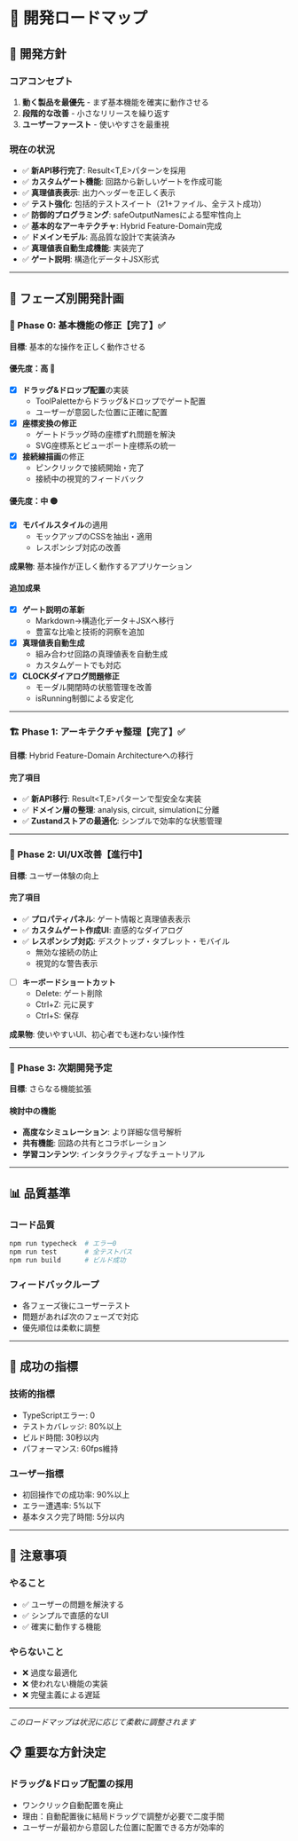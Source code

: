# 🚀 開発ロードマップ

## 🎯 開発方針

### コアコンセプト
1. **動く製品を最優先** - まず基本機能を確実に動作させる
2. **段階的な改善** - 小さなリリースを繰り返す
3. **ユーザーファースト** - 使いやすさを最重視

### 現在の状況
- ✅ **新API移行完了**: Result<T,E>パターンを採用
- ✅ **カスタムゲート機能**: 回路から新しいゲートを作成可能
- ✅ **真理値表表示**: 出力ヘッダーを正しく表示
- ✅ **テスト強化**: 包括的テストスイート（21+ファイル、全テスト成功）
- ✅ **防御的プログラミング**: safeOutputNamesによる堅牢性向上
- ✅ **基本的なアーキテクチャ**: Hybrid Feature-Domain完成
- ✅ **ドメインモデル**: 高品質な設計で実装済み
- ✅ **真理値表自動生成機能**: 実装完了
- ✅ **ゲート説明**: 構造化データ＋JSX形式

---

## 📅 フェーズ別開発計画

### 🔧 Phase 0: 基本機能の修正【完了】✅
**目標**: 基本的な操作を正しく動作させる

#### 優先度：高 🔴
- [x] **ドラッグ&ドロップ配置**の実装
  - ToolPaletteからドラッグ&ドロップでゲート配置
  - ユーザーが意図した位置に正確に配置
- [x] **座標変換の修正**
  - ゲートドラッグ時の座標ずれ問題を解決
  - SVG座標系とビューポート座標系の統一
- [x] **接続線描画**の修正
  - ピンクリックで接続開始・完了
  - 接続中の視覚的フィードバック

#### 優先度：中 🟡
- [x] **モバイルスタイル**の適用
  - モックアップのCSSを抽出・適用
  - レスポンシブ対応の改善

**成果物**: 基本操作が正しく動作するアプリケーション

#### 追加成果
- [x] **ゲート説明の革新**
  - Markdown→構造化データ＋JSXへ移行
  - 豊富な比喩と技術的洞察を追加
- [x] **真理値表自動生成**
  - 組み合わせ回路の真理値表を自動生成
  - カスタムゲートでも対応
- [x] **CLOCKダイアログ問題修正**
  - モーダル開閉時の状態管理を改善
  - isRunning制御による安定化

---

### 🏗️ Phase 1: アーキテクチャ整理【完了】✅
**目標**: Hybrid Feature-Domain Architectureへの移行

#### 完了項目
- ✅ **新API移行**: Result<T,E>パターンで型安全な実装
- ✅ **ドメイン層の整理**: analysis, circuit, simulationに分離
- ✅ **Zustandストアの最適化**: シンプルで効率的な状態管理

---

### 🎨 Phase 2: UI/UX改善【進行中】
**目標**: ユーザー体験の向上

#### 完了項目
- ✅ **プロパティパネル**: ゲート情報と真理値表表示
- ✅ **カスタムゲート作成UI**: 直感的なダイアログ
- ✅ **レスポンシブ対応**: デスクトップ・タブレット・モバイル
  - 無効な接続の防止
  - 視覚的な警告表示

- [ ] **キーボードショートカット**
  - Delete: ゲート削除
  - Ctrl+Z: 元に戻す
  - Ctrl+S: 保存

**成果物**: 使いやすいUI、初心者でも迷わない操作性

---

### 💾 Phase 3: 次期開発予定
**目標**: さらなる機能拡張

#### 検討中の機能
- **高度なシミュレーション**: より詳細な信号解析
- **共有機能**: 回路の共有とコラボレーション
- **学習コンテンツ**: インタラクティブなチュートリアル

---

## 📊 品質基準

### コード品質
```bash
npm run typecheck  # エラー0
npm run test       # 全テストパス
npm run build      # ビルド成功
```

### フィードバックループ
- 各フェーズ後にユーザーテスト
- 問題があれば次のフェーズで対応
- 優先順位は柔軟に調整

---

## 🎯 成功の指標

### 技術的指標
- TypeScriptエラー: 0
- テストカバレッジ: 80%以上
- ビルド時間: 30秒以内
- パフォーマンス: 60fps維持

### ユーザー指標
- 初回操作での成功率: 90%以上
- エラー遭遇率: 5%以下
- 基本タスク完了時間: 5分以内

---

## 📝 注意事項

### やること
- ✅ ユーザーの問題を解決する
- ✅ シンプルで直感的なUI
- ✅ 確実に動作する機能

### やらないこと
- ❌ 過度な最適化
- ❌ 使われない機能の実装
- ❌ 完璧主義による遅延

---

*このロードマップは状況に応じて柔軟に調整されます*

## 📋 重要な方針決定

### ドラッグ&ドロップ配置の採用
- ワンクリック自動配置を廃止
- 理由：自動配置後に結局ドラッグで調整が必要で二度手間
- ユーザーが最初から意図した位置に配置できる方が効率的